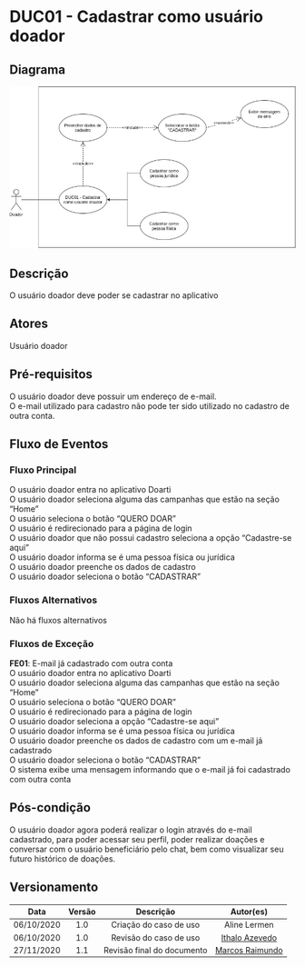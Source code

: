 # DUC01 - Cadastrar como usuário doador

## Diagrama

![DUC01](../../../../assets/images/casosDeUso/DUC01.png)

## Descrição

O usuário doador deve poder se cadastrar no aplicativo

## Atores

Usuário doador

## Pré-requisitos

O usuário doador deve possuir um endereço de e-mail.  
O e-mail utilizado para cadastro não pode ter sido utilizado no cadastro de outra conta.  

## Fluxo de Eventos

### Fluxo Principal

O usuário doador entra no aplicativo Doarti  
O usuário doador seleciona alguma das campanhas que estão na seção “Home”  
O usuário seleciona o botão “QUERO DOAR”  
O usuário é redirecionado para a página de login  
O usuário doador que não possui cadastro seleciona a opção “Cadastre-se aqui”  
O usuário doador informa se é uma pessoa física ou jurídica  
O usuário doador preenche os dados de cadastro  
O usuário doador seleciona o botão “CADASTRAR”  

### Fluxos Alternativos

Não há fluxos alternativos

### Fluxos de Exceção

**FE01**: E-mail já cadastrado com outra conta  
O usuário doador entra no aplicativo Doarti  
O usuário doador seleciona alguma das campanhas que estão na seção “Home”  
O usuário seleciona o botão “QUERO DOAR”  
O usuário é redirecionado para a página de login  
O usuário doador seleciona a opção “Cadastre-se aqui”  
O usuário doador informa se é uma pessoa física ou jurídica  
O usuário doador preenche os dados de cadastro com um e-mail já cadastrado  
O usuário doador seleciona o botão “CADASTRAR”  
O sistema exibe uma mensagem informando que o e-mail já foi cadastrado com outra conta  

## Pós-condição

O usuário doador agora poderá realizar o login através do e-mail cadastrado, para poder acessar seu perfil, poder realizar doações e conversar com o usuário beneficiário pelo chat, bem como visualizar seu futuro histórico de doações.

## Versionamento

|    Data    | Versão |                        Descrição                         |                            Autor(es)                             |
| :--------: | :----: | :------------------------------------------------------: | :--------------------------------------------------------------: |
| 06/10/2020 | 1.0 | Criação do caso de uso | Aline Lermen |
| 06/10/2020 | 1.0 | Revisão do caso de uso | [Ithalo Azevedo](https://github.com/ithaloazevedo) |
| 27/11/2020 | 1.1 | Revisão final do documento | [Marcos Raimundo](https://github.com/MarcosFloresta) |
